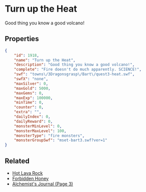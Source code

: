 # Turn up the Heat

Good thing you know a good volcano!

## Properties

```json
{
    "id": 1918,
    "name": "Turn up the Heat",
    "description": "Good thing you know a good volcano!",
    "complete": "Fire doesn't do much apparently. SCIENCE!",
    "swf": "towns\/3Dragonsgrasp\/Bart\/quest3-heat.swf",
    "swfX": "none",
    "maxSilver": 0,
    "maxGold": 5000,
    "maxGems": 0,
    "maxExp": 100000,
    "minTime": 0,
    "counter": 0,
    "extra": "",
    "dailyIndex": 0,
    "dailyReward": 0,
    "monsterMinLevel": 0,
    "monsterMaxLevel": 100,
    "monsterType": "fire monsters",
    "monsterGroupSwf": "mset-bart3.swf?ver=1"
}
```

## Related

- [Hot Lava Rock](../items/20786-hot-lava-rock.md)
- [Forbidden Honey](../items/20787-forbidden-honey.md)
- [Alchemist's Journal (Page 3)](../items/20793-alchemist-s-journal-page-3.md)

